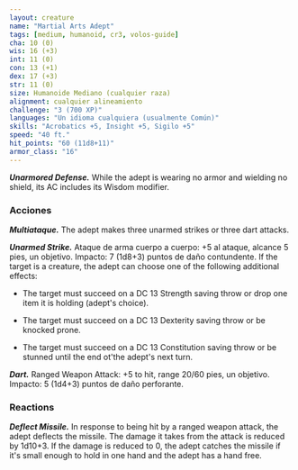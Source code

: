 ```yaml
---
layout: creature
name: "Martial Arts Adept"
tags: [medium, humanoid, cr3, volos-guide]
cha: 10 (0)
wis: 16 (+3)
int: 11 (0)
con: 13 (+1)
dex: 17 (+3)
str: 11 (0)
size: Humanoide Mediano (cualquier raza)
alignment: cualquier alineamiento
challenge: "3 (700 XP)"
languages: "Un idioma cualquiera (usualmente Común)"
skills: "Acrobatics +5, Insight +5, Sigilo +5"
speed: "40 ft."
hit_points: "60 (11d8+11)"
armor_class: "16"
---
```


***Unarmored Defense.*** While the adept is wearing no armor and wielding no shield, its AC includes its Wisdom modifier.

### Acciones

***Multiataque.*** The adept makes three unarmed strikes or three dart attacks.

***Unarmed Strike.*** Ataque de arma cuerpo a cuerpo: +5 al ataque, alcance 5 pies, un objetivo. Impacto: 7 (1d8+3) puntos de daño contundente. If the target is a creature, the adept can choose one of the following additional effects:

* The target must succeed on a DC 13 Strength saving throw or drop one item it is holding (adept's choice).

* The target must succeed on a DC 13 Dexterity saving throw or be knocked prone.

* The target must succeed on a DC 13 Constitution saving throw or be stunned until the end ot'the adept's next turn.

***Dart.*** Ranged Weapon Attack: +5 to hit, range 20/60 pies, un objetivo. Impacto: 5 (1d4+3) puntos de daño perforante.

### Reactions

***Deflect Missile.*** In response to being hit by a ranged weapon attack, the adept deflects the missile. The damage it takes from the attack is reduced by 1d10+3. If the damage is reduced to 0, the adept catches the missile if it's small enough to hold in one hand and the adept has a hand free.